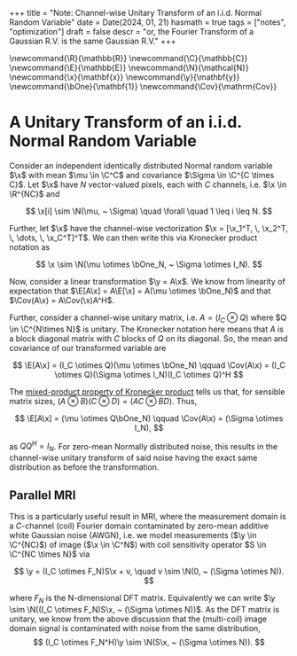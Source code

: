 +++
title = "Note: Channel-wise Unitary Transform of an i.i.d. Normal Random Variable"
date = Date(2024, 01, 21)
hasmath = true
tags = ["notes", "optimization"]
draft = false
descr = "or, the Fourier Transform of a Gaussian R.V. is the same Gaussian R.V."
+++

\newcommand{\R}{\mathbb{R}}
\newcommand{\C}{\mathbb{C}}
\newcommand{\E}{\mathbb{E}}
\newcommand{\N}{\mathcal{N}}
\newcommand{\x}{\mathbf{x}}
\newcommand{\y}{\mathbf{y}}
\newcommand{\bOne}{\mathbf{1}}
\newcommand{\Cov}{\mathrm{Cov}}

# A Unitary Transform of an i.i.d. Normal Random Variable
Consider an independent identically distributed Normal random variable $\x$
with mean $\mu \in \C^C$ and covariance $\Sigma \in \C^{C \times C}$. Let $\x$
have $N$ vector-valued pixels, each with $C$ channels, i.e. $\x \in \R^{NC}$
and

$$
\x[i] \sim \N(\mu, ~ \Sigma) \quad \forall \quad 1 \leq i \leq N.
$$

Further, let $\x$ have the channel-wise vectorization $\x = [\x_1^T, \, \x_2^T,
\, \dots, \, \x_C^T]^T$. We can then write this via Kronecker product notation as 

$$
\x \sim \N(\mu \otimes \bOne_N, ~ \Sigma \otimes I_N).
$$

Now, consider a linear transformation $\y = A\x$. We know from linearity of expectation 
that $\E[A\x] = A\E[\x] = A(\mu \otimes \bOne_N)$ and that $\Cov(A\x) = A\Cov(\x)A^H$.

Further, consider a channel-wise unitary matrix, i.e. $A = (I_C \otimes Q)$ where 
$Q \in \C^{N\times N}$ is unitary. The Kronecker notation here means that $A$ is a block
diagonal matrix with $C$ blocks of $Q$ on its diagonal. So, the mean and covariance of our transformed 
variable are

$$
\E[A\x] = (I_C \otimes Q)(\mu \otimes \bOne_N) \qquad \Cov(A\x) = (I_C \otimes Q)(\Sigma \otimes I_N)(I_C \otimes Q)^H
$$

The [mixed-product property of Kronecker product](https://en.wikipedia.org/wiki/Kronecker_product) tells us 
that, for sensible matrix sizes, $(A \otimes B)(C \otimes D) = (AC \otimes BD)$. Thus,

$$
\E[A\x] = (\mu \otimes Q\bOne_N) \qquad \Cov(A\x) = (\Sigma \otimes I_N),
$$

as $QQ^H = I_N$. For zero-mean Normally distributed noise, this results in the 
channel-wise unitary transform of said noise having the exact same distribution as 
before the transformation. 

## Parallel MRI
This is a particularly useful result in MRI, where the measurement domain 
is a $C$-channel (coil) Fourier domain contaminated by 
zero-mean additive white Gaussian noise (AWGN), i.e. we model measurements ($\y
\in \C^{NC}$) of image ($\x \in \C^N$) with coil sensitivity operator $S \in
\C^{NC \times N}$ via

$$
\y = (I_C \otimes F_N)S\x + v, \quad v \sim \N(0, ~ (\Sigma \otimes N)).
$$

where $F_N$ is the N-dimensional DFT matrix.
Equivalently we can write $\y \sim \N((I_C \otimes F_N)S\x, ~ (\Sigma \otimes N))$.
As the DFT matrix is unitary, we know from the above discussion that the
(multi-coil) image domain signal is contaminated with noise from the same
distribution,
$$
(I_C \otimes F_N^H)\y \sim \N(S\x, ~ (\Sigma \otimes N)).
$$
